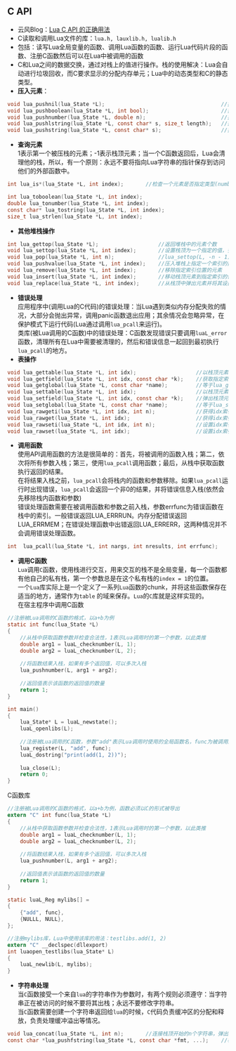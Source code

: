## C API
* 云风Blog：[Lua C API 的正确用法](http://blog.codingnow.com/2015/05/lua_c_api.html)
* C读取和调用Lua文件的库：`lua.h, lauxlib.h, lualib.h`
* 包括：读写Lua全局变量的函数、调用Lua函数的函数、运行Lua代码片段的函数、注册C函数然后可以在Lua中被调用的函数
* C和Lua之间的数据交换，通过对栈上的值进行操作。栈的使用解决：Lua会自动进行垃圾回收，而C要求显示的分配内存单元；Lua中的动态类型和C的静态类型。
* **压入元素**：  
```C
void lua_pushnil(lua_State *L);										//插入空值
void lua_pushboolean(lua_State *L, int bool);						//插入布尔值
void lua_pushnumber(lua_State *L, double n);						//插入double
void lua_pushlstring(lua_State *L, const char* s, size_t length);	//插入任意字符串
void lua_pushstring(lua_State *L, const char* s);					//插入带'\0'的字符串
```  
* **查询元素**  
1表示第一个被压栈的元素；-1表示栈顶元素；当一个C函数返回后，Lua会清理他的栈，所以，有一个原则：永远不要将指向Lua字符串的指针保存到访问他们的外部函数中。
```C
int lua_is*(lua_State *L, int index);		//检查一个元素是否指定类型(number,string,boolean,table)

int lua_toboolean(lua_State *L, int index);
double lua_tonumber(lua_State *L, int index);
const char* lua_tostring(lua_State *L, int index);
size_t lua_strlen(lua_State *L, int index);
```
* **其他堆栈操作**
```C
int lua_gettop(lua_State *L);					//返回堆栈中的元素个数
void lua_settop(lua_State *L, int index);		//设置栈顶为一个指定的值，多余值被抛弃，否则压入nil值
void lua_pop(lua_State *L, int n);				//lua_settop(L, -n - 1),从堆栈中弹出n个元素
void lua_pushvalue(lua_State *L, int index);	//压入堆栈上指定一个索引的拷贝到栈顶
void lua_remove(lua_State *L, int index);		//移除指定索引位置的元素
void lua_insert(lua_State *L, int index);		//移动栈顶元素到指定索引的位置
void lua_replace(lua_State *L, int index);		//从栈顶中弹出元素并将其设置到指定索引位置
```
* **错误处理**  
应用程序中(调用Lua的C代码)的错误处理：当Lua遇到类似内存分配失败的情况，大部分会抛出异常，调用panic函数退出应用；其余情况会忽略异常，在保护模式下运行代码(Lua通过调用`lua_pcall`来运行)。  
类库(被Lua调用的C函数)中的错误处理：C函数发现错误只要调用`luaL_error`函数，清理所有在Lua中需要被清理的，然后和错误信息一起回到最初执行`lua_pcall`的地方。
* **表操作**  
```C
void lua_gettable(lua_State *L, int idx);					//以栈顶元素为key值，获取指定索引的表的值到栈顶
void lua_getfield(lua_State *L, int idx, const char *k);	//获取指定索引的表对应key的值到栈顶
void lua_getglobal(lua_State *L, const char *name);			//等于lua_getfield(L, LUA_GLOBALSINDEX, (name))。获取全局表的变量到栈顶
void lua_settable(lua_State *L, int idx);					//以栈顶元素为value，栈顶下一元素为key，设置指定索引的表的值
void lua_setfield(lua_State *L, int idx, const char *k);	//弹出栈顶元素，并设置为指定索引的表对应key的值
void lua_setglobal(lua_State *L, const char *name);			//等于lua_setfield(L, LUA_GLOBALSINDEX, (name))。设置全局变量的值
void lua_rawgeti(lua_State *L, int idx, int n);				//获得idx索引的表以n为key的值
void lua_rawget(lua_State *L, int idx);						//获得idx索引的表以栈顶为key的值
void lua_rawseti(lua_State *L, int idx, int n);				//设置idx索引的表以n为key的值
void lua_rawset(lua_State *L, int idx);						//设置idx索引的表以栈顶下一个元素为key的值
```
* **调用函数**  
使用API调用函数的方法是很简单的：首先，将被调用的函数入栈；第二，依次将所有参数入栈；第三，使用`lua_pcall`调用函数；最后，从栈中获取函数执行返回的结果。  
在将结果入栈之前，`lua_pcall`会将栈内的函数和参数移除。如果`lua_pcall`运行时出现错误，`lua_pcall`会返回一个非0的结果，并将错误信息入栈(依然会先移除栈内函数和参数)  
错误处理函数需要在被调用函数和参数之前入栈，参数errfunc为错误函数在栈中的索引。一般错误返回LUA_ERRRUN。内存分配错误返回LUA_ERRMEM；在错误处理函数中出错返回LUA_ERRERR，这两种情况并不会调用错误处理函数。
```C
int  lua_pcall(lua_State *L, int nargs, int nresults, int errfunc);		//调用栈顶函数，指定参数格式nargs，返回结果个数，nresults，和错误函数
```
* **调用C函数**  
`Lua`调用`C`函数，使用栈进行交互，用来交互的栈不是全局变量，每一个函数都有他自己的私有栈，第一个参数总是在这个私有栈的`index = 1`的位置。  
一个`Lua`库实际上是一个定义了一系列`Lua`函数的chunk，并将这些函数保存在适当的地方，通常作为`table` 的域来保存。`Lua`的`C`库就是这样实现的。  
在宿主程序中调用C函数
```C
//注册被Lua调用的C函数的格式，以a+b为例
static int func(lua_State *L)
{
	//从栈中获取函数参数并检查合法性，1表示Lua调用时的第一个参数，以此类推
	double arg1 = luaL_checknumber(L, 1);
	double arg2 = luaL_checknumber(L, 2);
	
	//将函数结果入栈，如果有多个返回值，可以多次入栈
	lua_pushnumber(L, arg1 + arg2);
	
	//返回值表示该函数的返回值的数量
	return 1;
}

int main()
{
	lua_State* L = luaL_newstate();
	luaL_openlibs(L);
	
	//注册被Lua调用的C函数，参数"add"表示Lua调用时使用的全局函数名，func为被调用的C函数
	lua_register(L, "add", func);
	luaL_dostring("print(add(1, 2))");
	
	lua_close(L);
	return 0;
}
```
C函数库
```C
//注册被Lua调用的C函数的格式，以a+b为例，函数必须以C的形式被导出
extern "C" int func(lua_State *L)
{
	//从栈中获取函数参数并检查合法性，1表示Lua调用时的第一个参数，以此类推
	double arg1 = luaL_checknumber(L, 1);
	double arg2 = luaL_checknumber(L, 2);
	
	//将函数结果入栈，如果有多个返回值，可以多次入栈
	lua_pushnumber(L, arg1 + arg2);
	
	//返回值表示该函数的返回值的数量
	return 1;
}

static luaL_Reg mylibs[] = 
{
	{"add", func},
	{NULLL, NULL},
};

//注册mylibs库，Lua中使用该库的用法：testlibs.add(1, 2)
extern "C" __declspec(dllexport)
int luaopen_testlibs(lua_State* L) 
{
	luaL_newlib(L, mylibs);
}
```
* **字符串处理**  
当`C`函数接受一个来自`lua`的字符串作为参数时，有两个规则必须遵守：当字符串正在被访问的时候不要将其出栈；永远不要修改字符串。  
当`C`函数需要创建一个字符串返回给`lua`的时候，`C`代码负责缓冲区的分配和释放，负责处理缓冲溢出等情况。
```C
void lua_concat(lua_State *L, int n);		//连接栈顶开始的n个字符串，弹出这n个字符串并压栈结果
const char *lua_pushfstring(lua_State *L, const char *fmt, ...);	//根据格式串fmt的要求创建一个新的字符串。
```